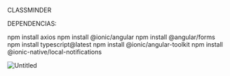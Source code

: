 CLASSMINDER

DEPENDENCIAS:

npm install axios
npm install @ionic/angular
npm install @angular/forms
npm install typescript@latest
npm install @ionic/angular-toolkit
npm install @ionic-native/local-notifications


![Untitled](https://github.com/user-attachments/assets/d43dff44-146a-4810-bf72-55615a09c025)
